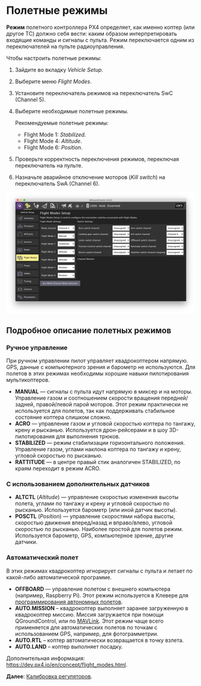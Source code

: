 # Полетные режимы

**Режим** полетного контроллера PX4 определяет, как именно коптер (или другое ТС) должно себя вести: каким образом интерпретировать входящие команды и сигналы с пульта. Режим переключается одним из переключателей на пульте радиоуправления.

Чтобы настроить полетные режимы:

1. Зайдите во вкладку *Vehicle Setup*.
2. Выберите меню *Flight Modes*.
3. Установите переключатель режимов на переключатель SwC (Channel 5).
4. Выберите необходимые полетные режимы.

    Рекомендуемые полетные режимы:

    * Flight Mode 1: *Stabilized*.
    * Flight Mode 4: *Altitude*.
    * Flight Mode 6: *Position*.

5. Проверьте корректность переключения режимов, переключая переключатель на пульте.
6. Назначьте аварийное отключение моторов (*Kill switch*) на переключатель SwA (Channel 6).

<img src="../assets/qgc-modes.png" class="zoom" alt="QGroundControl modes">

## Подробное описание полетных режимов

### Ручное управление

При ручном управлении пилот управляет квадрокоптером напрямую. GPS, данные с компьютерного зрения и барометр не используются. Для полетов в этих режимах необходимы хорошие навыки пилотирования мультикоптеров.

* **MANUAL** — сигналы с пульта идут напрямую в миксер и на моторы. Управление газом и соотношением скорости вращения передней/задней, правой/левой парой моторов. Этот режим практически не используется для полетов, так как поддерживать стабильное состояние коптера слишком сложно.
* **ACRO** — управление газом и угловой скоростью коптера по тангажу, крену и рысканью. Используется дрон-рейсерами и в шоу 3D-пилотирования для выполнения трюков.
* **STABILIZED** — режим стабилизации горизонтального положения. Управление газом, углами наклона коптера по тангажу и крену, угловой скоростью по рысканью.
* **RATTITUDE** — в центре правый стик аналогичен STABILIZED, по краям переходит в режим ACRO.

### С использованием дополнительных датчиков

* **ALTCTL** (*Altitude*) — управление скоростью изменения высоты полета, углами по тангажу и крену и угловой скоростью по рысканью. Используется барометр (или иной датчик высоты).
* **POSCTL** (*Position*) — управление скоростями набора высоты, скоростью движения вперед/назад и вправо/влево, угловой скоростью по рысканью. Наиболее простой для полетов режим. Используется барометр, GPS, компьютерное зрение, другие датчики.

### Автоматический полет

В этих режимах квадрокоптер игнорирует сигналы с пульта и летает по какой-либо автоматической программе.

* **OFFBOARD** — управление полетом с внешнего компьютера (например, Raspberry Pi). Этот режим используется в Клевере для [программирования автономных полетов](simple_offboard.md).
* **AUTO.MISSION** – квадрокоптер выполняет заранее загруженную в квадрокоптер миссию. Миссия загружается при помощи QGroundControl, или по [MAVLink](mavlink.md). Этот режим чаще всего применяется для автоматических полетов по точкам с использованием GPS, например, для фотограмметрии.
* **AUTO.RTL** – коптер автоматически возвращается в точку взлета.
* **AUTO.LAND** – коптер выполняет посадку.

Дополнительная информация: https://dev.px4.io/en/concept/flight_modes.html.

**Далее**: [Калибровка регуляторов](esc.md).
